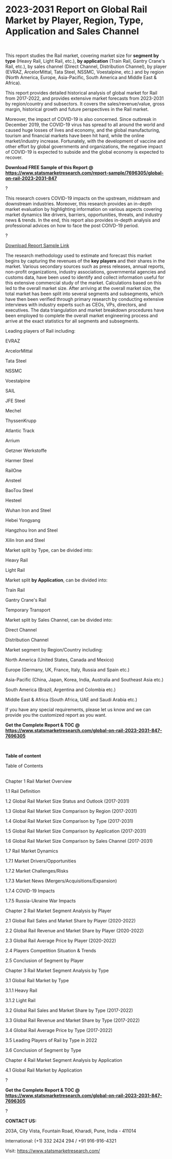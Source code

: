 <h1>2023-2031 Report on Global Rail Market by Player, Region, Type, Application and Sales Channel</h1><br/><p>This report studies the Rail market, covering market size for <strong>segment by type</strong> (Heavy Rail, Light Rail, etc.), <strong>by application</strong> (Train Rail, Gantry Crane&#39;s Rail, etc.), by sales channel (Direct Channel, Distribution Channel), by player (EVRAZ, ArcelorMittal, Tata Steel, NSSMC, Voestalpine, etc.) and by region (North America, Europe, Asia-Pacific, South America and Middle East & Africa).</p>
 
 
 
 <p>This report provides detailed historical analysis of global market for Rail from 2017-2022, and provides extensive market forecasts from 2023-2031 by region/country and subsectors. It covers the sales/revenue/value, gross margin, historical growth and future perspectives in the Rail market.</p>
 
 
 
 <p>Moreover, the impact of COVID-19 is also concerned. Since outbreak in December 2019, the COVID-19 virus has spread to all around the world and caused huge losses of lives and economy, and the global manufacturing, tourism and financial markets have been hit hard, while the online market/industry increase. Fortunately, with the development of vaccine and other effort by global governments and organizations, the negative impact of COVID-19 is expected to subside and the global economy is expected to recover.</p>
 
 
 
 <div><b>Download FREE Sample of this Report @ <a href="https://www.statsmarketresearch.com/download-free-sample/7696305/global-on-rail-2023-2031-847">https://www.statsmarketresearch.com/report-sample/7696305/global-on-rail-2023-2031-847</a></b></div>
 
 
 
 <p>? </p>
 
 
 
 <p>This research covers COVID-19 impacts on the upstream, midstream and downstream industries. Moreover, this research provides an in-depth market evaluation by highlighting information on various aspects covering market dynamics like drivers, barriers, opportunities, threats, and industry news & trends. In the end, this report also provides in-depth analysis and professional advices on how to face the post COIVD-19 period.</p>
 
 
 
 <p>? </p>
 
 
 
 <p><a href="https://www.statsmarketresearch.com/download-free-sample/7696305/global-on-rail-2023-2031-847">Download Report Sample Link</a></p>
 
 
 
 <p>The research methodology used to estimate and forecast this market begins by capturing the revenues of the <strong>key players</strong> and their shares in the market. Various secondary sources such as press releases, annual reports, non-profit organizations, industry associations, governmental agencies and customs data, have been used to identify and collect information useful for this extensive commercial study of the market. Calculations based on this led to the overall market size. After arriving at the overall market size, the total market has been split into several segments and subsegments, which have then been verified through primary research by conducting extensive interviews with industry experts such as CEOs, VPs, directors, and executives. The data triangulation and market breakdown procedures have been employed to complete the overall market engineering process and arrive at the exact statistics for all segments and subsegments.</p>
 
 
 
 <p>Leading players of Rail including:</p>
 
 
 
 <p>EVRAZ</p>
 
 
 
 <p>ArcelorMittal</p>
 
 
 
 <p>Tata Steel</p>
 
 
 
 <p>NSSMC</p>
 
 
 
 <p>Voestalpine</p>
 
 
 
 <p>SAIL</p>
 
 
 
 <p>JFE Steel</p>
 
 
 
 <p>Mechel</p>
 
 
 
 <p>ThyssenKrupp</p>
 
 
 
 <p>Atlantic Track</p>
 
 
 
 <p>Arrium</p>
 
 
 
 <p>Getzner Werkstoffe</p>
 
 
 
 <p>Harmer Steel</p>
 
 
 
 <p>RailOne</p>
 
 
 
 <p>Ansteel</p>
 
 
 
 <p>BaoTou Steel</p>
 
 
 
 <p>Hesteel</p>
 
 
 
 <p>Wuhan Iron and Steel</p>
 
 
 
 <p>Hebei Yongyang</p>
 
 
 
 <p>Hangzhou Iron and Steel</p>
 
 
 
 <p>Xilin Iron and Steel</p>
 
 
 
 <p>Market split by Type, can be divided into:</p>
 
 
 
 <p>Heavy Rail</p>
 
 
 
 <p>Light Rail</p>
 
 
 
 <p>Market split <strong>by Application</strong>, can be divided into:</p>
 
 
 
 <p>Train Rail</p>
 
 
 
 <p>Gantry Crane&#39;s Rail</p>
 
 
 
 <p>Temporary Transport</p>
 
 
 
 <p>Market split by Sales Channel, can be divided into:</p>
 
 
 
 <p>Direct Channel</p>
 
 
 
 <p>Distribution Channel</p>
 
 
 
 <p>Market segment by Region/Country including:</p>
 
 
 
 <p>North America (United States, Canada and Mexico)</p>
 
 
 
 <p>Europe (Germany, UK, France, Italy, Russia and Spain etc.)</p>
 
 
 
 <p>Asia-Pacific (China, Japan, Korea, India, Australia and Southeast Asia etc.)</p>
 
 
 
 <p>South America (Brazil, Argentina and Colombia etc.)</p>
 
 
 
 <p>Middle East & Africa (South Africa, UAE and Saudi Arabia etc.)</p>
 
 
 
 <p>If you have any special requirements, please let us know and we can provide you the customized report as you want.</p>
 
 
 
 <div><b>Get the Complete Report & TOC @ <a href="https://www.statsmarketresearch.com/global-on-rail-2023-2031-847-7696305">https://www.statsmarketresearch.com/global-on-rail-2023-2031-847-7696305</a></b></div>
 
 
 
 <p><br />
 
 <b>Table of content</b></p>
 
 
 
 <p>Table of Contents<br />
 
 <br />
 
 Chapter 1 Rail Market Overview<br />
 
 1.1 Rail Definition<br />
 
 1.2 Global Rail Market Size Status and Outlook (2017-2031)<br />
 
 1.3 Global Rail Market Size Comparison by Region (2017-2031)<br />
 
 1.4 Global Rail Market Size Comparison by Type (2017-2031)<br />
 
 1.5 Global Rail Market Size Comparison by Application (2017-2031)<br />
 
 1.6 Global Rail Market Size Comparison by Sales Channel (2017-2031)<br />
 
 1.7 Rail Market Dynamics<br />
 
 1.7.1 Market Drivers/Opportunities<br />
 
 1.7.2 Market Challenges/Risks<br />
 
 1.7.3 Market News (Mergers/Acquisitions/Expansion)<br />
 
 1.7.4 COVID-19 Impacts<br />
 
 1.7.5 Russia-Ukraine War Impacts<br />
 
 Chapter 2 Rail Market Segment Analysis by Player<br />
 
 2.1 Global Rail Sales and Market Share by Player (2020-2022)<br />
 
 2.2 Global Rail Revenue and Market Share by Player (2020-2022)<br />
 
 2.3 Global Rail Average Price by Player (2020-2022)<br />
 
 2.4 Players Competition Situation & Trends<br />
 
 2.5 Conclusion of Segment by Player<br />
 
 Chapter 3 Rail Market Segment Analysis by Type<br />
 
 3.1 Global Rail Market by Type<br />
 
 3.1.1 Heavy Rail<br />
 
 3.1.2 Light Rail<br />
 
 3.2 Global Rail Sales and Market Share by Type (2017-2022)<br />
 
 3.3 Global Rail Revenue and Market Share by Type (2017-2022)<br />
 
 3.4 Global Rail Average Price by Type (2017-2022)<br />
 
 3.5 Leading Players of Rail by Type in 2022<br />
 
 3.6 Conclusion of Segment by Type<br />
 
 Chapter 4 Rail Market Segment Analysis by Application<br />
 
 4.1 Global Rail Market by Application<br />
 
 ? </p>
 
 
 
 <div><b>Get the Complete Report & TOC @ <a href="https://www.statsmarketresearch.com/global-on-rail-2023-2031-847-7696305">https://www.statsmarketresearch.com/global-on-rail-2023-2031-847-7696305</a></b></div>
 
 
 
 <p>? </p>
 
 
 
 <p><b>CONTACT US:</b><br />
 
 203A, City Vista, Fountain Road, Kharadi, Pune, India - 411014<br />
 
 International: (+1) 332 2424 294 / +91 916-916-4321<br />
 
 Visit: <a href="https://www.statsmarketresearch.com/">https://www.statsmarketresearch.com/</a></p>